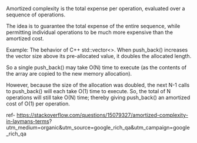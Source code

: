 Amortized complexity is the total expense per operation, evaluated over a sequence of operations.

The idea is to guarantee the total expense of the entire sequence, while permitting individual operations 
to be much more expensive than the amortized cost.

Example:
The behavior of C++ std::vector<>. When push_back() increases the vector size above its pre-allocated value,
it doubles the allocated length.

So a single push_back() may take O(N) time to execute (as the contents of the array are copied to the new memory allocation).

However, because the size of the allocation was doubled, the next N-1 calls to push_back() will each take O(1) time to execute. 
So, the total of N operations will still take O(N) time; thereby giving push_back() an amortized cost of O(1) per operation.

ref- https://stackoverflow.com/questions/15079327/amortized-complexity-in-laymans-terms?
utm_medium=organic&utm_source=google_rich_qa&utm_campaign=google_rich_qa

